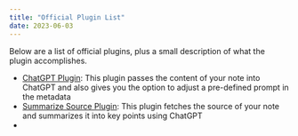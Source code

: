 ```yaml
---
title: "Official Plugin List"
date: 2023-06-03
---
```

Below are a list of official plugins, plus a small description of what the plugin accomplishes.

- [ChatGPT Plugin](https://github.com/fleetingnotes/fleeting-notes-plugins/blob/main/plugins/official/chat-gpt-3.5/README.md): This plugin passes the content of your note into ChatGPT and also gives you the option to adjust a pre-defined prompt in the metadata
- [Summarize Source Plugin](https://github.com/fleetingnotes/fleeting-notes-plugins/blob/main/plugins/official/summarize-source/README.md): This plugin fetches the source of your note and summarizes it into key points using ChatGPT
- 